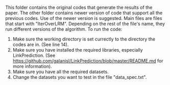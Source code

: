 This folder contains the original codes that generate the results of the paper. 
The other folder contains newer version of code that support all the previous codes.
Use of the newer version is suggested. 
Main files are files that start with "IterOverLRM". Depending on the rest of the file's name, they run different versions of the algorithm.
To run the code:
1. Make sure the working directory is set currectly to the directory the codes are in. (See line 14).
2. Make sure you have installed the required libraries, especially LinkPrediction. (See https://github.com/galanisl/LinkPrediction/blob/master/README.md for more information).
3. Make sure you have all the required datasets.
4. Change the datasets you want to test in the file "data_spec.txt".

